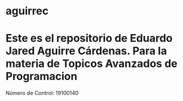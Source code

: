 # aguirrec
# Este es el repositorio de Eduardo Jared Aguirre Cárdenas. Para la materia de Topicos Avanzados de Programacion
Número de Control: 19100140

